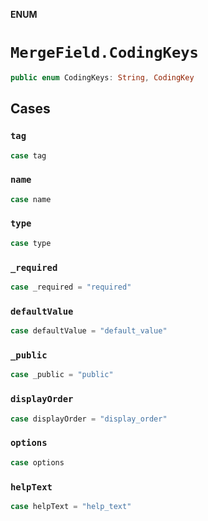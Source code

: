 **ENUM**

# `MergeField.CodingKeys`

```swift
public enum CodingKeys: String, CodingKey
```

## Cases
### `tag`

```swift
case tag
```

### `name`

```swift
case name
```

### `type`

```swift
case type
```

### `_required`

```swift
case _required = "required"
```

### `defaultValue`

```swift
case defaultValue = "default_value"
```

### `_public`

```swift
case _public = "public"
```

### `displayOrder`

```swift
case displayOrder = "display_order"
```

### `options`

```swift
case options
```

### `helpText`

```swift
case helpText = "help_text"
```
